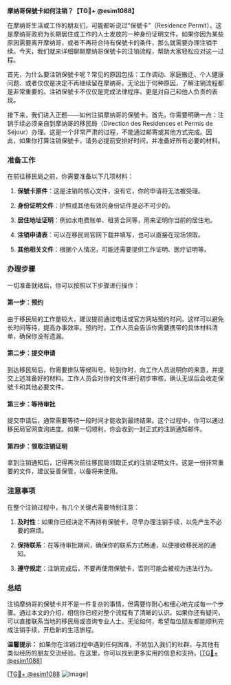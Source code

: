**摩纳哥保號卡如何注销？【TG💪+ @esim1088】**

在摩纳哥生活或工作的朋友们，可能都听说过“保號卡”（Residence Permit）。这是摩纳哥政府为长期居住或工作的人士发放的一种身份证明文件。如果你因为某些原因需要离开摩纳哥，或者不再符合持有保號卡的条件，那么就需要办理注销手续。今天，我们就来详细聊聊摩纳哥保號卡的注销流程，帮助大家轻松应对这一过程。

首先，为什么要注销保號卡呢？常见的原因包括：工作调动、家庭搬迁、个人健康问题、或者仅仅是决定不再继续留在摩纳哥。无论出于何种原因，了解注销流程都是非常重要的。注销保號卡不仅仅是完成法律程序，更是对自己和他人负责的表现。

接下来，我们进入正题——如何注销摩纳哥的保號卡。首先，你需要明确一点：注销手续必须亲自到摩纳哥的移民局（Direction des Residences et Permis de Séjour）办理。这是一个非常严肃的过程，不能通过邮寄或其他方式完成。因此，如果你打算注销保號卡，请务必提前安排好时间，并准备好所有必要的材料。

### 准备工作

在前往移民局之前，你需要准备以下几项材料：

1. **保號卡原件**：这是注销的核心文件，没有它，你的申请将无法被受理。
   
2. **身份证明文件**：护照或其他有效的身份证件是必不可少的。

3. **居住地址证明**：例如水电费账单、租赁合同等，用来证明你当前的居住地。

4. **注销申请表**：可以在移民局官网下载并填写，也可以直接在现场领取。

5. **其他相关文件**：根据个人情况，可能还需要提供工作证明、医疗证明等。

### 办理步骤

一切准备就绪后，你可以按照以下步骤进行操作：

#### 第一步：预约

由于移民局的工作量较大，建议提前通过电话或官方网站预约时间。这样可以避免长时间等待，提高办事效率。预约时，工作人员会告诉你需要携带的具体材料清单，确保你没有遗漏。

#### 第二步：提交申请

到达移民局后，你需要排队等候叫号。轮到你时，向工作人员说明你的来意，并提交上述准备好的材料。工作人员会对你的文件进行初步审核，确认无误后会收走保號卡和其他必要文件。

#### 第三步：等待审批

提交申请后，通常需要等待一段时间才能收到最终结果。这个过程中，你可以通过移民局官网查询进度。如果一切顺利，你会收到一封正式的注销通知邮件。

#### 第四步：领取注销证明

拿到注销通知后，记得再次前往移民局领取正式的注销证明文件。这是一份非常重要的文件，建议妥善保管，以备将来使用。

### 注意事项

在整个注销过程中，有几个关键点需要特别注意：

1. **及时性**：如果你已经决定不再持有保號卡，尽早办理注销手续，以免产生不必要的麻烦。

2. **保持联系**：在等待审批期间，确保你的联系方式畅通，以便接收移民局的通知。

3. **遵守规定**：注销完成后，不要再使用保號卡，否则可能会被视为违法行为。

### 总结

注销摩纳哥的保號卡并不是一件复杂的事情，但需要你耐心和细心地完成每一个步骤。通过本文的介绍，相信你已经对整个流程有了清晰的认识。如果你还有疑问，可以直接联系当地的移民局或咨询专业人士。无论如何，希望每位朋友都能顺利完成注销手续，开启新的生活旅程。

**温馨提示：** 如果你在注销过程中遇到任何困难，不妨加入我们的社群，与其他有类似经历的朋友交流经验。在这里，你可以找到更多实用的信息和支持。[[TG💪+ @esim1088](https://t.me/s/esim1088)]

[[TG💪+ @esim1088](https://t.me/s/esim1088) ![Image](https://i.postimg.cc/4NQfJmqS/Snipaste-2025-05-13-00-14-12.png)]